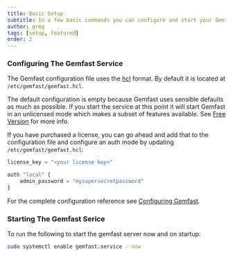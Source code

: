 ```yaml
---
title: Basic Setup
subtitle: In a few basic commands you can configure and start your Gemfast server. For more details see the configuration reference.
author: greg
tags: [setup, featured]
order: 2
---
```


### Configuring The Gemfast Service

The Gemfast configuration file uses the [hcl](https://github.com/hashicorp/hcl) format. By default it is located at `/etc/gemfast/gemfast.hcl`.

The default configuration is empty because Gemfast uses sensible defaults as much as possible. If you start the service at this point it will start Gemfast in an unlicensed mode which makes a subset of features available. See [Free Version]() for more info.

If you have purchased a license, you can go ahead and add that to the configuration file and configure an auth mode by updating `/etc/gemfast/gemfast.hcl`:

```terraform
license_key = "<your license key>"

auth "local" {
    admin_password = "mysupersecretpassword"
}
```

For the complete configuration reference see [Configuring Gemfast]().

### Starting The Gemfast Serice

To run the following to start the gemfast server now and on startup:

```bash
sudo systemctl enable gemfast.service --now
```